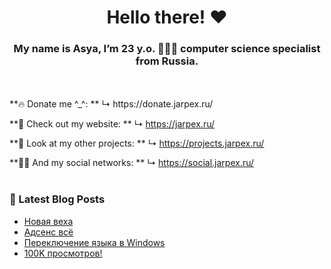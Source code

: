 <h1 align="center"> Hello there! ❤️</h1>
<h3 align="center">My name is Asya, I’m 23 y.o. 👩🏻‍💻 computer science specialist from Russia.</h3>
<br/>
<br/>
**🔥 Donate me ^_^: **
↳ https://donate.jarpex.ru/

**🌸 Check out my website: **
↳ https://jarpex.ru/

**🌱 Look at my other projects: **
↳ https://projects.jarpex.ru/

**👧🏻 And my social networks: **
↳ https://social.jarpex.ru/
<br/>
<br/>
### 📕 Latest Blog Posts
<!-- BLOG-POST-LIST:START -->
- [Новая веха](https://blog.jarpex.ru/novaya-vexa/)
- [Адсенс всё](https://blog.jarpex.ru/adsens-vsyo/)
- [Переключение языка в Windows](https://blog.jarpex.ru/pereklyuchenie-yazyka-v-windows/)
- [100K просмотров!](https://blog.jarpex.ru/100k-prosmotrov/)
<!-- BLOG-POST-LIST:END -->
